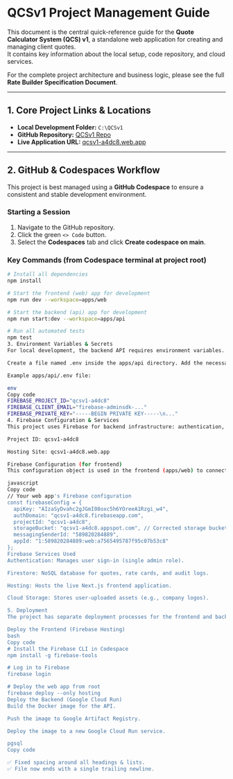 # QCSv1 Project Management Guide

This document is the central quick-reference guide for the **Quote Calculator System (QCS) v1**, a standalone web application for creating and managing client quotes.  
It contains key information about the local setup, code repository, and cloud services.

For the complete project architecture and business logic, please see the full **Rate Builder Specification Document**.

---

## 1. Core Project Links & Locations

- **Local Development Folder:** `C:\QCSv1`  
- **GitHub Repository:** [QCSv1 Repo](https://github.com/twgallo13/QCSv1)  
- **Live Application URL:** [qcsv1-a4dc8.web.app](https://qcsv1-a4dc8.web.app)

---

## 2. GitHub & Codespaces Workflow

This project is best managed using a **GitHub Codespace** to ensure a consistent and stable development environment.

### Starting a Session

1. Navigate to the GitHub repository.  
2. Click the green `<> Code` button.  
3. Select the **Codespaces** tab and click **Create codespace on main**.  

### Key Commands (from Codespace terminal at project root)

```bash
# Install all dependencies
npm install

# Start the frontend (web) app for development
npm run dev --workspace=apps/web

# Start the backend (api) app for development
npm run start:dev --workspace=apps/api

# Run all automated tests
npm test
3. Environment Variables & Secrets
For local development, the backend API requires environment variables.

Create a file named .env inside the apps/api directory. Add the necessary Firebase configuration so the backend can connect securely.

Example apps/api/.env file:

env
Copy code
FIREBASE_PROJECT_ID="qcsv1-a4dc8"
FIREBASE_CLIENT_EMAIL="firebase-adminsdk-..."
FIREBASE_PRIVATE_KEY="-----BEGIN PRIVATE KEY-----\n..."
4. Firebase Configuration & Services
This project uses Firebase for backend infrastructure: authentication, database, and hosting.

Project ID: qcsv1-a4dc8

Hosting Site: qcsv1-a4dc8.web.app

Firebase Configuration (for frontend)
This configuration object is used in the frontend (apps/web) to connect to Firebase services.

javascript
Copy code
// Your web app's Firebase configuration
const firebaseConfig = {
  apiKey: "AIzaSyDvahc2gJGmI08oxc5h6YOreeA1Rzgi_w4",
  authDomain: "qcsv1-a4dc8.firebaseapp.com",
  projectId: "qcsv1-a4dc8",
  storageBucket: "qcsv1-a4dc8.appspot.com", // Corrected storage bucket URL
  messagingSenderId: "589820284889",
  appId: "1:589820284889:web:a7565495787f95c07b53c8"
};
Firebase Services Used
Authentication: Manages user sign-in (single admin role).

Firestore: NoSQL database for quotes, rate cards, and audit logs.

Hosting: Hosts the live Next.js frontend application.

Cloud Storage: Stores user-uploaded assets (e.g., company logos).

5. Deployment
The project has separate deployment processes for the frontend and backend.

Deploy the Frontend (Firebase Hosting)
bash
Copy code
# Install the Firebase CLI in Codespace
npm install -g firebase-tools

# Log in to Firebase
firebase login

# Deploy the web app from root
firebase deploy --only hosting
Deploy the Backend (Google Cloud Run)
Build the Docker image for the API.

Push the image to Google Artifact Registry.

Deploy the image to a new Google Cloud Run service.

pgsql
Copy code

✅ Fixed spacing around all headings & lists.  
✅ File now ends with a single trailing newline.
